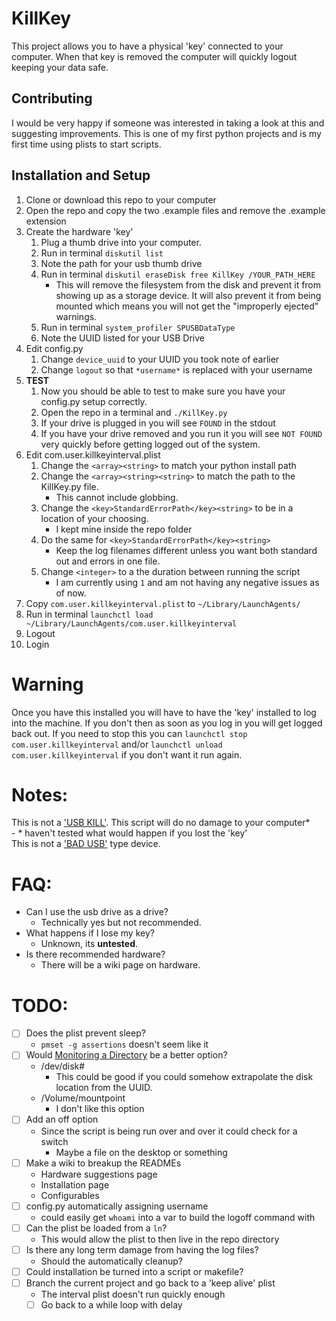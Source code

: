 # KillKey
This project allows you to have a physical 'key' connected to your computer. When that key is removed the computer will quickly logout keeping your data safe.

## Contributing
I would be very happy if someone was interested in taking a look at this and suggesting improvements. This is one of my first python projects and is my first time using plists to start scripts.

## Installation and Setup
1. Clone or download this repo to your computer
2. Open the repo and copy the two .example files and remove the .example extension
3. Create the hardware 'key'  
    1. Plug a thumb drive into your computer.
    2. Run in terminal `diskutil list`
    3. Note the path for your usb thumb drive
    4. Run in terminal `diskutil eraseDisk free KillKey /YOUR_PATH_HERE`
        - This will remove the filesystem from the disk and prevent it from showing up as a storage device. It will also prevent it from being mounted which means you will not get the "improperly ejected" warnings.
    5. Run in terminal `system_profiler SPUSBDataType`
    6. Note the UUID listed for your USB Drive
4. Edit config.py
    1. Change `device_uuid` to your UUID you took note of earlier
    2. Change `logout` so that `*username*` is replaced with your username
5. **TEST**  
    1. Now you should be able to test to make sure you have your config.py setup correctly.
    2. Open the repo in a terminal and `./KillKey.py`
    3. If your drive is plugged in you will see `FOUND` in the stdout
    4. If you have your drive removed and you run it you will see `NOT FOUND` very quickly before getting logged out of the system.
5. Edit com.user.killkeyinterval.plist
    1. Change the `<array><string>` to match your python install path
    2. Change the `<array><string><string>` to match the path to the KillKey.py file.
        - This cannot include globbing. 
    3. Change the `<key>StandardErrorPath</key><string>` to be in a location of your choosing.
        - I kept mine inside the repo folder
    4. Do the same for `<key>StandardErrorPath</key><string>`
        - Keep the log filenames different unless you want both standard out and errors in one file.
    5. Change `<integer>` to a the duration between running the script
        - I am currently using `1` and am not having any negative issues as of now.
6. Copy `com.user.killkeyinterval.plist` to `~/Library/LaunchAgents/`
7. Run in terminal `launchctl load ~/Library/LaunchAgents/com.user.killkeyinterval`
8. Logout
9. Login

# Warning
Once you have this installed you will have to have the 'key' installed to log into the machine. If you don't then as soon as you log in you will get logged back out. If you need to stop this you can `launchctl stop com.user.killkeyinterval` and/or `launchctl unload com.user.killkeyinterval` if you don't want it run again.

# Notes:
This is not a ['USB KILL'](https://usbkill.com/). This script will do no damage to your computer*  
    - * haven't tested what would happen if you lost the 'key'  
This is not a ['BAD USB'](https://maltronics.com/collections/malduinos) type device.

# FAQ:
- Can I use the usb drive as a drive?
    - Technically yes but not recommended.
- What happens if I lose my key?
    - Unknown, its **untested**.
- Is there recommended hardware?
    - There will be a wiki page on hardware.

# TODO:
- [ ] Does the plist prevent sleep?  
    - `pmset -g assertions` doesn't seem like it  
- [ ] Would [Monitoring a Directory](https://developer.apple.com/library/archive/documentation/MacOSX/Conceptual/BPSystemStartup/Chapters/CreatingLaunchdJobs.html#//apple_ref/doc/uid/10000172i-SW7-BCIEDDBJ) be a better option?  
    - /dev/disk#
        - This could be good if you could somehow extrapolate the disk location from the UUID.  
    - /Volume/mountpoint
        - I don't like this option  
- [ ] Add an off option  
    - Since the script is being run over and over it could check for a switch  
        - Maybe a file on the desktop or something  
- [ ] Make a wiki to breakup the READMEs
    - Hardware suggestions page
    - Installation page
    - Configurables
- [ ] config.py automatically assigning username
    - could easily get `whoami` into a var to build the logoff command with
- [ ] Can the plist be loaded from a `ln`?
    - This would allow the plist to then live in the repo directory
- [ ] Is there any long term damage from having the log files?
    - Should the automatically cleanup?
- [ ] Could installation be turned into a script or makefile?
- [ ] Branch the current project and go back to a 'keep alive' plist
    - The interval plist doesn't run quickly enough
    - [ ] Go back to a while loop with delay